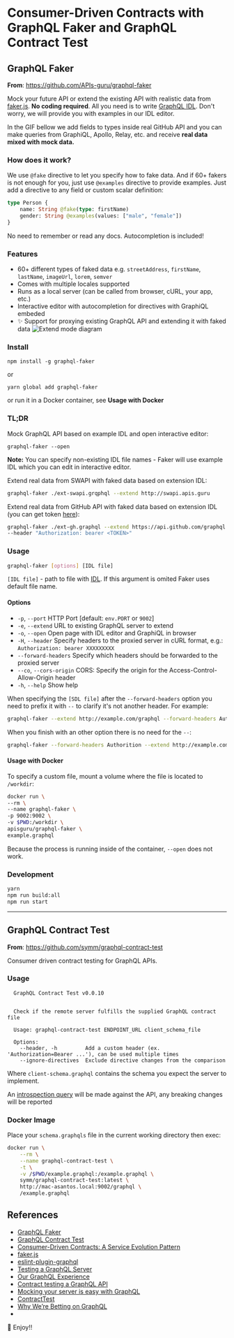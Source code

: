 
# Consumer-Driven Contracts with GraphQL Faker and GraphQL Contract Test

## GraphQL Faker
**From**: <https://github.com/APIs-guru/graphql-faker>

Mock your future API or extend the existing API with realistic data from [faker.js](https://github.com/Marak/faker.js). __No coding required__.
All you need is to write [GraphQL IDL](https://blog.graph.cool/graphql-sdl-schema-definition-language-6755bcb9ce51). Don't worry, we will provide you with examples in our IDL editor.

In the GIF bellow we add fields to types inside real GitHub API and you can make queries from GraphiQL, Apollo, Relay, etc. and receive __real data mixed with mock data.__

### How does it work?

We use `@fake` directive to let you specify how to fake data. And if 60+ fakers is not enough for you, just use `@examples` directive to provide examples. Just add a directive to any field or custom scalar definition:

```graphql
type Person {
    name: String @fake(type: firstName)
    gender: String @examples(values: ["male", "female"])
}
```

No need to remember or read any docs. Autocompletion is included!

### Features

+ 60+ different types of faked data e.g. `streetAddress`, `firstName`, `lastName`, `imageUrl`, `lorem`, `semver`
+ Comes with multiple locales supported
+ Runs as a local server (can be called from browser, cURL, your app, etc.)
+ Interactive editor with autocompletion for directives with GraphiQL embeded
+ ✨ Support for proxying existing GraphQL API and extending it with faked data
![Extend mode diagram](./docs/extend-mode.gif)

### Install

    npm install -g graphql-faker
or

    yarn global add graphql-faker

or run it in a Docker container, see **Usage with Docker**

### TL;DR

Mock GraphQL API based on example IDL and open interactive editor:

    graphql-faker --open

__Note:__ You can specify non-existing IDL file names - Faker will use example IDL which you can edit in interactive editor.

Extend real data from SWAPI with faked data based on extension IDL:

```bash
graphql-faker ./ext-swapi.grqphql --extend http://swapi.apis.guru
```

Extend real data from GitHub API with faked data based on extension IDL (you can get token [here](https://developer.github.com/early-access/graphql/guides/accessing-graphql/#generating-an-oauth-token)):

```bash
graphql-faker ./ext-gh.graphql --extend https://api.github.com/graphql \
--header "Authorization: bearer <TOKEN>"
```

### Usage

```bash
graphql-faker [options] [IDL file]
```

`[IDL file]` - path to file with [IDL](https://www.graph.cool/docs/faq/graphql-schema-definition-idl-kr84dktnp0/). If this argument is omited Faker uses default file name.

#### Options

 * `-p`, `--port`          HTTP Port [default: `env.PORT` or `9002`]
 * `-e`, `--extend`        URL to existing GraphQL server to extend
 * `-o`, `--open`          Open page with IDL editor and GraphiQL in browser
 * `-H`, `--header`        Specify headers to the proxied server in cURL format, e.g.: `Authorization: bearer XXXXXXXXX`
 * `--forward-headers`     Specify which headers should be forwarded to the proxied server
 * `--co`, `--cors-origin` CORS: Specify the origin for the Access-Control-Allow-Origin header
 * `-h`, `--help`          Show help
 
When specifying the `[SDL file]` after the `--forward-headers` option you need to prefix it with `--` to clarify it's not another header. For example:

```bash
graphql-faker --extend http://example.com/graphql --forward-headers Authorition -- ./temp.faker.graphql
```

When you finish with an other option there is no need for the `--`:

```bash
graphql-faker --forward-headers Authorition --extend http://example.com/graphql ./temp.faker.graphql
```

#### Usage with Docker

To specify a custom file, mount a volume where the file is located to `/workdir`:

```bash
docker run \
--rm \
--name graphql-faker \
-p 9002:9002 \
-v $PWD:/workdir \
apisguru/graphql-faker \
example.graphql
```

Because the process is running inside of the container, `--open` does not work.

### Development

```bash
yarn
npm run build:all
npm run start
```

---

## GraphQL Contract Test
**From**: <https://github.com/symm/graphql-contract-test>

Consumer driven contract testing for GraphQL APIs.

### Usage

```text
  GraphQL Contract Test v0.0.10


  Check if the remote server fulfills the supplied GraphQL contract file

  Usage: graphql-contract-test ENDPOINT_URL client_schema_file

  Options:
    --header, -h         Add a custom header (ex. 'Authorization=Bearer ...'), can be used multiple times
    --ignore-directives  Exclude directive changes from the comparison
```

Where `client-schema.graphql` contains the schema you expect the server to implement.

An [introspection query](http://graphql.org/learn/introspection/) will be made against the API, any breaking changes will be reported

### Docker Image

Place your `schema.graphqls` file in the current working directory then exec:

```bash
docker run \
    --rm \
    --name graphql-contract-test \
    -t \
    -v /$PWD/example.graphql:/example.graphql \
    symm/graphql-contract-test:latest \
    http://mac-asantos.local:9002/graphql \
    /example.graphql
```

## References

* [GraphQL Faker](https://github.com/APIs-guru/graphql-faker)
* [GraphQL Contract Test](https://github.com/symm/graphql-contract-test)
* [Consumer-Driven Contracts: A Service Evolution Pattern](https://www.martinfowler.com/articles/consumerDrivenContracts.html)
* [faker.js](https://github.com/marak/Faker.js/)
* [eslint-plugin-graphql](https://github.com/apollographql/eslint-plugin-graphql)
* [Testing a GraphQL Server](https://medium.com/@FdMstri/testing-a-graphql-server-13512408c2fb)
* [Our GraphQL Experience](https://medium.com/sainsburys-engineering/our-graphql-experience-a8bf511341a2)
* [Contract testing a GraphQL API](http://blog.pact.io/2018/07/24/contract-testing-a-graphql-api/)
* [Mocking your server is easy with GraphQL](https://graphql.org/blog/mocking-with-graphql/)
* [ContractTest](https://martinfowler.com/bliki/ContractTest.html)
* [Why We’re Betting on GraphQL](https://engineering.universe.com/why-were-betting-on-graphql-233ddf1a0779)
* 

🍺 Enjoy!!